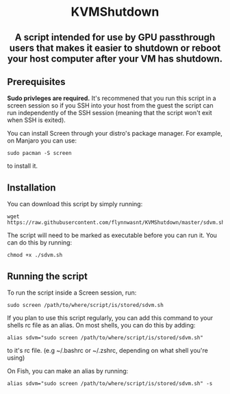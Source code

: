 <h1 align="center">KVMShutdown</h1>

<h2 align="center">A script intended for use by GPU passthrough users that makes it easier to shutdown or reboot your host computer after your VM has shutdown.</h2>

## Prerequisites

**Sudo privleges are required.** It's recommened that you run this script in a screen session so if you SSH into your host from the guest the script can run independently of the SSH session (meaning that the script won't exit when SSH is exited).

You can install Screen through your distro's package manager. For example, on Manjaro you can use:
```
sudo pacman -S screen
```
to install it.

## Installation

You can download this script by simply running:
```
wget https://raw.githubusercontent.com/flynnwasnt/KVMShutdown/master/sdvm.sh
```

The script will need to be marked as executable before you can run it. You can do this by running:

```
chmod +x ./sdvm.sh
```

## Running the script

To run the script inside a Screen session, run:

```
sudo screen /path/to/where/script/is/stored/sdvm.sh
```

If you plan to use this script regularly, you can add this command to your shells rc file as an alias. On most shells, you can do this by adding:
```
alias sdvm="sudo screen /path/to/where/script/is/stored/sdvm.sh"
```
to it's rc file. (e.g ~/.bashrc or ~/.zshrc, depending on what shell you're using)

On Fish, you can make an alias by running:
```
alias sdvm="sudo screen /path/to/where/script/is/stored/sdvm.sh" -s
```


